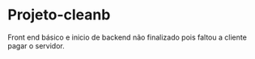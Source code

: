 # Projeto-cleanb
Front end básico e inicio de backend não finalizado pois faltou a cliente pagar o servidor.
